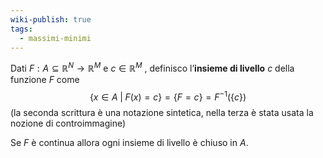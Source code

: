 ```yaml
---
wiki-publish: true
tags:
  - massimi-minimi
---
```

Dati $F : A ⊆ \mathbb{R}^{N} → \mathbb{R}^{M}$ e $c ∈ \mathbb{R}^{M}$ , definisco l’**insieme di livello** $c$ della
funzione $F$ come
$$\{x ∈ A\;|\;F (x) = c\} = \{F = c\} = F^{-1}(\{c\})$$
(la seconda scrittura è una notazione sintetica, nella terza è stata usata la nozione di controimmagine)

Se $F$ è continua allora ogni insieme di livello è chiuso in $A$.